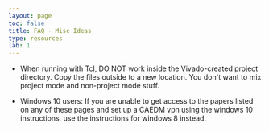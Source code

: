 ```yaml
---
layout: page
toc: false
title: FAQ - Misc Ideas
type: resources
lab: 1
---
```

* When running with Tcl, DO NOT work inside the Vivado-created project directory.  Copy the files outside to a new location. You don't want to mix project mode and non-project mode stuff.

* Windows 10 users: If you are unable to get access to the papers listed on any of these pages and set up a CAEDM vpn using the windows 10 instructions, use the instructions for windows 8 instead.